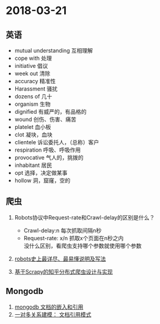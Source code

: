 # 2018-03-21

## 英语
* mutual understanding 互相理解
* cope with 处理
* initiative 倡议
* week out 清除
* accuracy 精准性
* Harassment 骚扰
* dozens of 几十
* organism 生物
* dignified 有威严的，有品格的
* wound 创伤、伤害、痛苦
* platelet 血小板
* clot 凝块，血块
* clientele 诉讼委托人，（总称）客户
* respiration 呼吸、呼吸作用
* provocative 气人的，挑拨的
* inhabitant 居民
* opt 选择，决定做某事
* hollow 洞，窟窿，空的

## 爬虫
1. Robots协议中Request-rate和Crawl-delay的区别是什么？
    * Crawl-delay:n 每次抓取间隔n秒
    * Request-rate: x/n 抓取x个页面在n秒之内  
没什么区别，看爬虫支持哪个参数就使用哪个参数

2. [robots史上最详尽、最易懂说明及写法](http://www.sohu.com/a/115533063_263236)
3. [基于Scrapy的知乎分布式爬虫设计与实现](https://www.silenx.me/article/2018/1/5/31.html)

## Mongodb
1. [mongodb 文档的嵌入和引用](http://www.ttlsa.com/mongodb/embedding-referencing-information-in-documents/)
2. [一对多关系建模： 文档引用模式](http://www.mongoing.com/docs/tutorial/model-embedded-one-to-many-relationships-between-documents.html)
